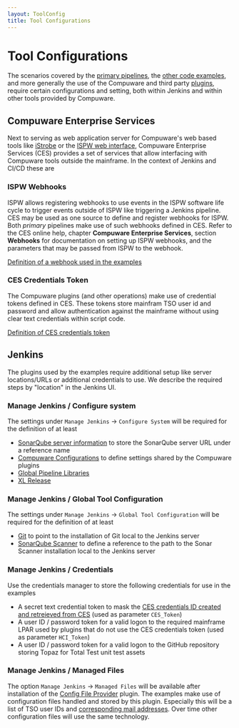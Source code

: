 ```yaml
---
layout: ToolConfig
title: Tool Configurations
---
```

# Tool Configurations
The scenarios covered by the [primary pipelines](./pipelines/pipelines.md), the [other code examples](./code_examples/code_examples.md), and more generally the use of the Compuware and third party [plugins](./plugins/plugins.md), require certain configurations and setting, both within Jenkins and within other tools provided by Compuware.

## Compuware Enterprise Services
Next to serving as web application server for Compuware's web based tools like [iStrobe](https://compuware.com/strobe-mainframe-performance-monitoring/) or the [ISPW web interface](https://compuware.com/ispw-source-code-management/), Compuware Enterprise Services (CES) provides a set of services that allow interfacing with Compuware tools outside the mainframe. In the context of Jenkins and CI/CD these are

### ISPW Webhooks
ISPW allows registering webhooks to use events in the ISPW software life cycle to trigger events outside of ISPW like triggering a Jenkins pipeline. CES may be used as one source to define and register webhooks for ISPW. Both *primary* pipelines make use of such webhooks defined in CES. Refer to the CES online help, chapter **Compuware Enterprise Services**, section **Webhooks** for documentation on setting up ISPW webhooks, and the parameters that may be passed from ISPW to the webhook.

[Definition of a webhook used in the examples](./webhhok_setup.md)

### CES Credentials Token
The Compuware plugins (and other operations) make use of credential tokens defined in CES. These tokens store mainfram TSO user id and password and allow authentication against the mainframe without using clear text credentials within script code. 

[Definition of CES credentials token](./CES_credentials_token.md)

## Jenkins
The plugins used by the examples require additional setup like server locations/URLs or additional credentials to use. We describe the required steps by "location" in the Jenkins UI.

### Manage Jenkins / Configure system
The settings under `Manage Jenkins` -> `Configure System` will be required for the definition of at least
- [SonarQube server information](./SonarQube_server.md) to store the SonarQube server URL under a reference name
- [Compuware Configurations](./Compuware_configurations.md) to define settings shared by the Compuware plugins
- [Global Pipeline Libraries](./Pipeline_libraries_config.md)
- [XL Release](./XLR_config.md)

### Manage Jenkins / Global Tool Configuration
The settings under `Manage Jenkins` -> `Global Tool Configuration` will be required for the definition of at least
- [Git](./Jenkins_Git_config.md) to point to the installation of Git local to the Jenkins server
- [SonarQube Scanner](./SonarQube_scanner.md) to define a reference to the path to the Sonar Scanner installation local to the Jenkins server

### Manage Jenkins / Credentials
Use the credentials manager to store the following credentials for use in the examples
- A secret text credential token to mask the [CES credentials ID created and retreieved from CES](CES_credentials_token.md) (used as parameter `CES_Token`)
- A user ID / password token for a valid logon to the required mainframe LPAR used by plugins that do not use the CES credentials token (used as parameter `HCI_Token`)
- A user ID / password token for a valid logon to the GitHub repository storing Topaz for Total Test unit test assets 

### Manage Jenkins / Managed Files
The option `Manage Jenkins` -> `Managed Files` will be available after installation of the [Config File Provider](https://wiki.jenkins.io/display/JENKINS/Config+File+Provider+Plugin) plugin. The examples make use of configuration files handled and stored by this plugin. Especially this will be a list of TSO user IDs and [corresponding mail addresses](./Config_Files.md). Over time other configuration files will use the same technology.